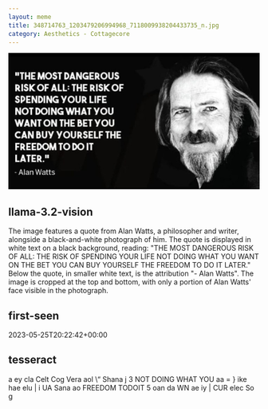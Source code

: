 ```yaml
---
layout: meme
title: 348714763_1203479206994968_7118009938204433735_n.jpg
category: Aesthetics - Cottagecore
---
```


<div markdown="0"><a href="348714763_1203479206994968_7118009938204433735_n.jpg"><img class="photo" src="348714763_1203479206994968_7118009938204433735_n.jpg" /></a>

<h2>llama-3.2-vision</h2>
<p title="Llama-3.2-11B is a really good model that probably gets the visual details right but doesn't understand literary or media references, and often fails to accurately represent the physical arrangement of objects and the implied relationships between the objects.">The image features a quote from Alan Watts, a philosopher and writer, alongside a black-and-white photograph of him. The quote is displayed in white text on a black background, reading: &quot;THE MOST DANGEROUS RISK OF ALL: THE RISK OF SPENDING YOUR LIFE NOT DOING WHAT YOU WANT ON THE BET YOU CAN BUY YOURSELF THE FREEDOM TO DO IT LATER.&quot; Below the quote, in smaller white text, is the attribution &quot;- Alan Watts&quot;. The image is cropped at the top and bottom, with only a portion of Alan Watts&#x27; face visible in the photograph.</p>

<h2>first-seen</h2>
<p title="Because Git doesn't preserve file modification times, this metadata file contains the file's modification time when it was added to the library.">2023-05-25T20:22:42+00:00</p>

<h2>tesseract</h2>
<p title="Tesseract is often terrible and just gives a lot of nonsense characters, but it used to be the state of the art, and usually it is better at correctly representing text than llama-3.2-vision-11b.">a ey cla Celt  Cog Vera aol \“ Shana j 3 NOT DOING WHAT YOU aa = &#125; ike hae elu | i UA Sana ao FREEDOM TODOIT 5 oan da  WN ae iy |  CUR elec So g</p>

</div>


